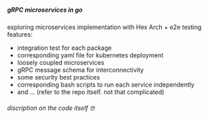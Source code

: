 ##### gRPC microservices in go
exploring microservices implementation with Hex Arch + e2e testing
features:
- integration test for each package
- corresponding yaml file for kubernetes deployment
- loosely coupled microservices
- gRPC message schema for interconnectivity
- some security best practices
- corresponding bash scripts to run each service independently
- and ... (refer to the repo itself. not that complicated)

###### discription on the code itself 🤓
